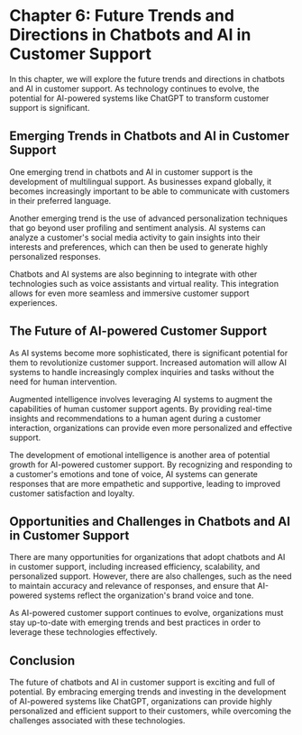 Chapter 6: Future Trends and Directions in Chatbots and AI in Customer Support
==============================================================================

In this chapter, we will explore the future trends and directions in chatbots and AI in customer support. As technology continues to evolve, the potential for AI-powered systems like ChatGPT to transform customer support is significant.

Emerging Trends in Chatbots and AI in Customer Support
------------------------------------------------------

One emerging trend in chatbots and AI in customer support is the development of multilingual support. As businesses expand globally, it becomes increasingly important to be able to communicate with customers in their preferred language.

Another emerging trend is the use of advanced personalization techniques that go beyond user profiling and sentiment analysis. AI systems can analyze a customer's social media activity to gain insights into their interests and preferences, which can then be used to generate highly personalized responses.

Chatbots and AI systems are also beginning to integrate with other technologies such as voice assistants and virtual reality. This integration allows for even more seamless and immersive customer support experiences.

The Future of AI-powered Customer Support
-----------------------------------------

As AI systems become more sophisticated, there is significant potential for them to revolutionize customer support. Increased automation will allow AI systems to handle increasingly complex inquiries and tasks without the need for human intervention.

Augmented intelligence involves leveraging AI systems to augment the capabilities of human customer support agents. By providing real-time insights and recommendations to a human agent during a customer interaction, organizations can provide even more personalized and effective support.

The development of emotional intelligence is another area of potential growth for AI-powered customer support. By recognizing and responding to a customer's emotions and tone of voice, AI systems can generate responses that are more empathetic and supportive, leading to improved customer satisfaction and loyalty.

Opportunities and Challenges in Chatbots and AI in Customer Support
-------------------------------------------------------------------

There are many opportunities for organizations that adopt chatbots and AI in customer support, including increased efficiency, scalability, and personalized support. However, there are also challenges, such as the need to maintain accuracy and relevance of responses, and ensure that AI-powered systems reflect the organization's brand voice and tone.

As AI-powered customer support continues to evolve, organizations must stay up-to-date with emerging trends and best practices in order to leverage these technologies effectively.

Conclusion
----------

The future of chatbots and AI in customer support is exciting and full of potential. By embracing emerging trends and investing in the development of AI-powered systems like ChatGPT, organizations can provide highly personalized and efficient support to their customers, while overcoming the challenges associated with these technologies.
